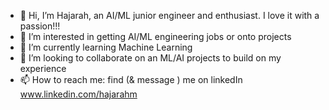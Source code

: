 - 👋 Hi, I’m Hajarah, an AI/ML junior engineer and enthusiast. I love it with a passion!!!
- 👀 I’m interested in getting AI/ML engineering jobs or onto projects
- 🌱 I’m currently learning Machine Learning
- 💞️ I’m looking to collaborate on an ML/AI projects to build on my experience
- 📫 How to reach me: find (& message ) me on linkedIn www.linkedin.com/hajarahm

<!---
HajarahM/HajarahM is a ✨ special ✨ repository because its `README.md` (this file) appears on your GitHub profile.
You can click the Preview link to take a look at your changes.
--->
